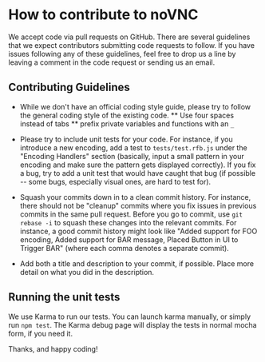 How to contribute to noVNC
==========================

We accept code via pull requests on GitHub.  There are several guidelines that
we expect contributors submitting code requests to follow.  If you have issues
following any of these guidelines, feel free to drop us a line by leaving a
comment in the code request or sending us an email.

Contributing Guidelines
-----------------------

* While we don't have an official coding style guide, please try to follow
  the general coding style of the existing code.
** Use four spaces instead of tabs 
** prefix private variables and functions with an `_`

* Please try to include unit tests for your code.  For instance, if you
  introduce a new encoding, add a test to `tests/test.rfb.js` under the
  "Encoding Handlers" section (basically, input a small pattern in your
  encoding and make sure the pattern gets displayed correctly).  If you
  fix a bug, try to add a unit test that would have caught that bug
  (if possible -- some bugs, especially visual ones, are hard to test for).

* Squash your commits down in to a clean commit history.  For instance, there
  should not be "cleanup" commits where you fix issues in previous commits in
  the same pull request.  Before you go to commit, use `git rebase -i` to
  squash these changes into the relevant commits.  For instance, a good commit
  history might look like "Added support for FOO encoding, Added support for
  BAR message, Placed Button in UI to Trigger BAR" (where each comma denotes
  a separate commit).

* Add both a title and description to your commit, if possible.  Place more
  detail on what you did in the description.

Running the unit tests
----------------------

We use Karma to run our tests. You can launch karma manually, or simply
run `npm test`.  The Karma debug page will display the tests in normal
mocha form, if you need it.

Thanks, and happy coding!
